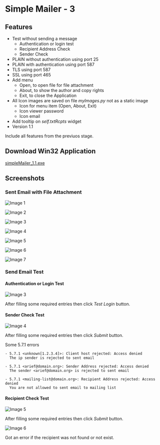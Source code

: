 
# Simple Mailer - 3

## Features

- Test without sending a message
  - Authentication or login test
  - Recipient Address Check
  - Sender Check
- PLAIN without authentication using port 25
- PLAIN with authentication using port 587
- TLS using port 587
- SSL using port 465
- Add menu
  - Open, to open file for file attachment
  - About, to show the author and copy rights
  - Exit, to close the Application
- All Icon images are saved on file *myImages.py* not as a static image
  - Icon for menu item (Open, About, Exit)
  - Icon viewer password
  - Icon email
- Add tooltip on *self.txtRcpts* widget
- Version 1.1

Include all features from the previuos stage.

## Download Win32 Application

[simpleMailer_1.1.exe](http://jember.net/files/simpleMailer_1.1.exe)

## Screenshots

### Sent Email with File Attachment

![Image 1](00.png)

![Image 2](01.png)

![Image 3](02.png)

![Image 4](03.png)

![Image 5](04.png)

![Image 6](05.png)

![Image 7](06.png)

### Send Email Test

#### Authentication or Login Test

![Image 3](01.jpg)

After filling some required entries then click *Test Login* button.

#### Sender Check Test

![Image 4](02.jpg)

After filling some required entries then click *Submit* button.

Some 5.7.1 errors

```
- 5.7.1 <unknown[1.2.3.4]>: Client host rejected: Access denied
  The ip sender is rejected to sent email
  
- 5.7.1 <arief@domain.org>: Sender Address rejected: Access denied
  The sender <arief@domain.org> is rejected to sent email

- 5.7.1 <mailing-list@domain.org>: Recipient Address rejected: Access denied
  You are not allowed to sent email to mailing list
```

#### Recipient Check Test

![Image 5](03.jpg)

After filling some required entries then click *Submit* button.

![Image 6](04.jpg)

Got an error if the recipient was not found or not exist.


